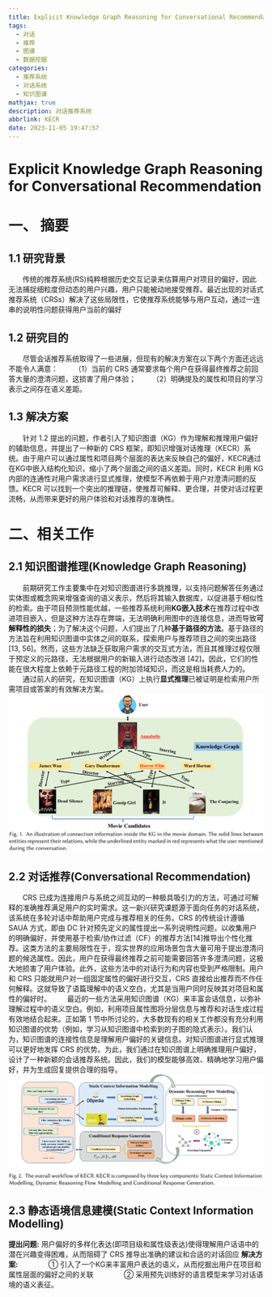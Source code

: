 ```yaml
---
title: Explicit Knowledge Graph Reasoning for Conversational Recommendation
tags:
  - 对话
  - 推荐
  - 图谱
  - 数据挖掘
categories:
  - 推荐系统
  - 对话系统
  - 知识图谱
mathjax: true
description: 对话推荐系统
abbrlink: KECR
date: 2023-11-05 19:47:57
---
```


# **Explicit Knowledge Graph Reasoning for Conversational Recommendation**

# 一、 摘要
## 1.1 研究背景
&emsp;&emsp;传统的推荐系统(RS)纯粹根据历史交互记录来估算用户对项目的偏好，因此无法捕捉细粒度但动态的用户兴趣，用户只能被动地接受推荐。最近出现的对话式推荐系统（CRSs）解决了这些局限性，它使推荐系统能够与用户互动，通过一连串的说明性问题获得用户当前的偏好
## 1.2 研究目的
&emsp;&emsp;尽管会话推荐系统取得了一些进展，但现有的解决方案在以下两个方面还远远不能令人满意：
&emsp;&emsp;（1）当前的 CRS 通常要求每个用户在获得最终推荐之前回答大量的澄清问题，这损害了用户体验；
&emsp;&emsp;（2）明确提及的属性和项目的学习表示之间存在语义差距。
## 1.3 解决方案
&emsp;&emsp;针对 1.2 提出的问题，作者引入了知识图谱（KG）作为理解和推理用户偏好的辅助信息，并提出了一种新的 CRS 框架，即知识增强对话推理（KECR）系统。由于用户可以通过属性和项目两个层面的表达来反映自己的偏好，KECR通过在KG中嵌入结构化知识，缩小了两个层面之间的语义差距。同时，KECR 利用 KG 内部的连通性对用户需求进行显式推理，使模型不再依赖于用户对澄清问题的反馈。KECR 可以找到一个突出的推理链，使推荐可解释、更合理，并使对话过程更流畅，从而带来更好的用户体验和对话推荐的准确性。
# 二、相关工作
## 2.1 知识图谱推理(Knowledge Graph Reasoning)
&emsp;&emsp;前期研究工作主要集中在对知识图谱进行多跳推理，以支持问题解答任务通过实体图或概念网来增强查询的语义表示，然后将其输入数据库，以促进基于相似性的检索。由于项目预测性能优越，一些推荐系统利用**KG嵌入技术**在推荐过程中改进项目嵌入，但是这种方法存在弊端，无法明确利用图中的连接信息，进而导致**可解释性的损失**；为了解决这个问题，人们提出了几种**基于路径的方法**。基于路径的方法旨在利用知识图谱中实体之间的联系，探索用户与推荐项目之间的突出路径[13, 56]。然而，这些方法缺乏获取用户需求的交互式方法，而且其推理过程仅限于预定义的元路径，无法根据用户的新输入进行动态改进 [42]。因此，它们的性能在很大程度上依赖于元路径工程的附加领域知识，而这是相当耗费人力的。
&emsp;&emsp;通过前人的研究，在知识图谱（KG）上执行**显式推理**已被证明是检索用户所需项目或答案的有效解决方案。
![KG Reasoning graph](../assets/image/KECR/KG%20Reasoning.png)

## 2.2 对话推荐(Conversational Recommendation)
&emsp;&emsp;CRS 已成为连接用户与系统之间互动的一种极具吸引力的方法，可通过可解释的准确推荐满足用户的实时需求。这一新兴研究课题源于面向任务的对话系统，该系统在多轮对话中帮助用户完成与推荐相关的任务。CRS 的传统设计遵循 SAUA 方式，即由 DC 针对预先定义的属性提出一系列说明性问题，以收集用户的明确偏好，并使用基于检索/协作过滤（CF）的推荐方法[14]推导出个性化推荐。这类方法的主要局限性在于，现实世界的应用场景包含大量可用于提出澄清问题的候选属性。因此，用户在获得最终推荐之前可能需要回答许多澄清问题，这极大地损害了用户体验。此外，这些方法中的对话行为和内容也受到严格限制。用户和 CRS 只能就用户对一组固定属性的偏好进行交互，CRS 直接给出推荐而不作任何解释。这就导致了语篇理解中的语义空白，尤其是当用户同时反映其对项目和属性的偏好时。
&emsp;&emsp;最近的一些方法采用知识图谱（KG）来丰富会话信息，以弥补理解过程中的语义空白。例如，利用项目属性图将分层信息与推荐和对话生成过程有效地结合起来。正如第 1 节中所讨论的，大多数现有的相关工作都没有充分利用知识图谱的优势（例如，学习从知识图谱中检索到的子图的隐式表示）。我们认为，知识图谱的连接性信息是理解用户偏好的关键信息。对知识图谱进行显式推理可以更好地发挥 CRS 的优势。为此，我们通过在知识图谱上明确推理用户偏好，设计了一种新颖的会话推荐系统。因此，我们的模型能够高效、精确地学习用户偏好，并为生成回复提供合理的指导。
![KECR components](../assets/image/KECR/KECR%20components%20.png)
## 2.3 静态语境信息建模(Static Context Information Modelling)
**提出问题:** 用户偏好的多样化表达(即项目级和属性级表达)使得理解用户话语中的潜在兴趣变得困难，从而阻碍了 CRS 推导出准确的建议和合适的对话回应
**解决方案:** 
&emsp;&emsp;&emsp;&emsp;① 引入了一个KG来丰富用户表达的语义，从而挖掘出用户在项目和属性层面的偏好之间的关联
&emsp;&emsp;&emsp;&emsp;② 采用预先训练好的语言模型来学习对话语境的语义表征。
